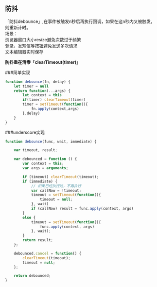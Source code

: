 ## 防抖   

「防抖debounce」,在事件被触发n秒后再执行回调，如果在这n秒内又被触发，则重新计时。        
场景：         
      浏览器窗口大小resize避免次数过于频繁         
      登录，发短信等按钮避免发送多次请求       
      文本编辑器实时保存         
      
**防抖重在清零「clearTimeout(timer)」**

###简单实现
```javascript
function debounce(fn, delay) {
    let timer = null
    return function(...args) {
        let context = this
        if(timer) clearTimeout(timer)
        timer = setTimeout(function(){
            fn.apply(context,args)
        },delay)
    }
}
```
###underscore实现
```javascript
function debounce(func, wait, immediate) {

    var timeout, result;

    var debounced = function () {
        var context = this;
        var args = arguments;

        if (timeout) clearTimeout(timeout);
        if (immediate) {
            // 如果已经执行过，不再执行
            var callNow = !timeout;
            timeout = setTimeout(function(){
                timeout = null;
            }, wait)
            if (callNow) result = func.apply(context, args)
        }
        else {
            timeout = setTimeout(function(){
                func.apply(context, args)
            }, wait);
        }
        return result;
    };

    debounced.cancel = function() {
        clearTimeout(timeout);
        timeout = null;
    };

    return debounced;
}
```

